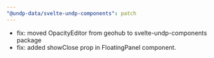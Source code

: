 ```yaml
---
"@undp-data/svelte-undp-components": patch
---
```


- fix: moved OpacityEditor from geohub to svelte-undp-components package
- fix: added showClose prop in FloatingPanel component.
